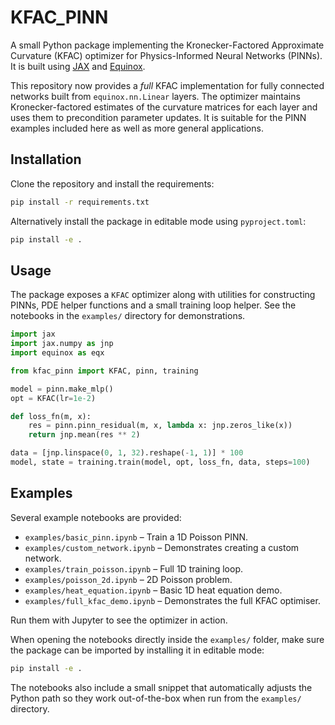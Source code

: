# KFAC_PINN

A small Python package implementing the Kronecker-Factored Approximate Curvature
(KFAC) optimizer for Physics-Informed Neural Networks (PINNs). It is built using
[JAX](https://github.com/google/jax) and [Equinox](https://github.com/patrick-kidger/equinox).

This repository now provides a *full* KFAC implementation for fully connected
networks built from ``equinox.nn.Linear`` layers. The optimizer maintains
Kronecker-factored estimates of the curvature matrices for each layer and uses
them to precondition parameter updates. It is suitable for the PINN examples
included here as well as more general applications.

## Installation

Clone the repository and install the requirements:

```bash
pip install -r requirements.txt
```

Alternatively install the package in editable mode using `pyproject.toml`:

```bash
pip install -e .
```

## Usage

The package exposes a `KFAC` optimizer along with utilities for constructing
PINNs, PDE helper functions and a small training loop helper. See the notebooks
in the `examples/` directory for demonstrations.

```python
import jax
import jax.numpy as jnp
import equinox as eqx

from kfac_pinn import KFAC, pinn, training

model = pinn.make_mlp()
opt = KFAC(lr=1e-2)

def loss_fn(m, x):
    res = pinn.pinn_residual(m, x, lambda x: jnp.zeros_like(x))
    return jnp.mean(res ** 2)

data = [jnp.linspace(0, 1, 32).reshape(-1, 1)] * 100
model, state = training.train(model, opt, loss_fn, data, steps=100)
```

## Examples

Several example notebooks are provided:

- `examples/basic_pinn.ipynb` – Train a 1D Poisson PINN.
- `examples/custom_network.ipynb` – Demonstrates creating a custom network.
- `examples/train_poisson.ipynb` – Full 1D training loop.
- `examples/poisson_2d.ipynb` – 2D Poisson problem.
- `examples/heat_equation.ipynb` – Basic 1D heat equation demo.
- `examples/full_kfac_demo.ipynb` – Demonstrates the full KFAC optimiser.

Run them with Jupyter to see the optimizer in action.

When opening the notebooks directly inside the `examples/` folder, make sure
the package can be imported by installing it in editable mode:

```bash
pip install -e .
```

The notebooks also include a small snippet that automatically adjusts the
Python path so they work out-of-the-box when run from the `examples/`
directory.

